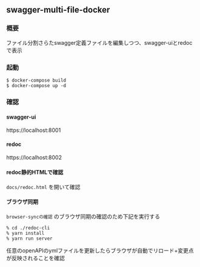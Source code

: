 ## swagger-multi-file-docker
### 概要
ファイル分割さらたswagger定義ファイルを編集しつつ、swagger-uiとredocで表示

### 起動

```
$ docker-compose build
$ docker-compose up -d
```

### 確認
#### swagger-ui
https://localhost:8001

#### redoc
https://localhost:8002

#### redoc静的HTMLで確認
`docs/redoc.html` を開いて確認

#### ブラウザ同期

`browser-syncの確認` のブラウザ同期の確認のため下記を実行する

```
% cd ./redoc-cli
% yarn install
% yarn run server
```

任意のopenAPIのymlファイルを更新したらブラウザが自動でリロード+変更点が反映されることを確認